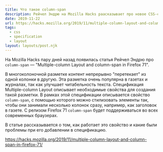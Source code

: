 ```yaml
---
title: Что такое column-span
description: Рейчел Эндрю на Mozilla Hacks раасказывает про новое CSS-свойство`column-span`
date: 2019-11-22
url: https://hacks.mozilla.org/2019/11/multiple-column-layout-and-column-span-in-firefox-71/
tags:
  - css
  - specification
  - layout
layout: layouts/post.njk
---
```

На Mozilla Hacks пару дней назад появилась статья Рейчел Эндрю про `column-span` — "Multiple-column Layout and column-span in Firefox 71".

В многоколоночной разметке контент непрерывно "перетекает" из одной колонки в другую. Эта разметка очень популярна в газетах и журналах, так как улучшает читабельность текста. Спецификация Multiple-column Layout описывает необходимые свойства для создания такой разметки. В рамках этой спецификации описывается свойство `column-span`, с помощью которого можно стилизовать элементы так, чтобы они занимали несколько колонок сразу, например, как заголовок в газете. С релизом Firefox 71 `column-span` будет поддерживаться во всех современных браузерах.

В статье рассказывается о том, как работает это свойство и какие были проблемы при его добавлении в спецификацию.

https://hacks.mozilla.org/2019/11/multiple-column-layout-and-column-span-in-firefox-71/

